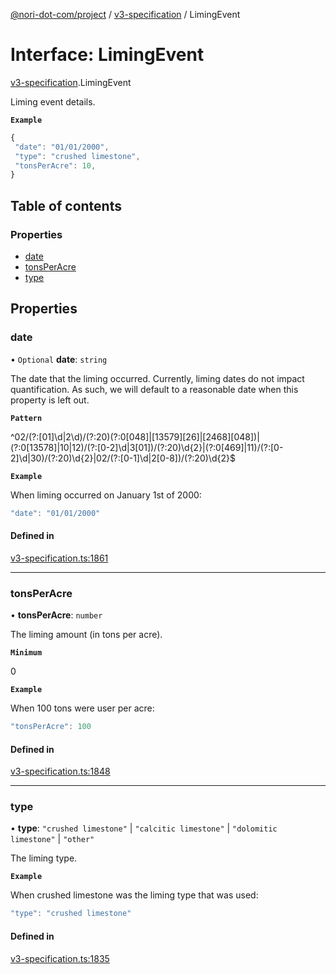 [@nori-dot-com/project](../README.md) / [v3-specification](../modules/v3_specification.md) / LimingEvent

# Interface: LimingEvent

[v3-specification](../modules/v3_specification.md).LimingEvent

Liming event details.

**`Example`**

```js
{
 "date": "01/01/2000",
 "type": "crushed limestone",
 "tonsPerAcre": 10,
}
```

## Table of contents

### Properties

- [date](v3_specification.LimingEvent.md#date)
- [tonsPerAcre](v3_specification.LimingEvent.md#tonsperacre)
- [type](v3_specification.LimingEvent.md#type)

## Properties

### date

• `Optional` **date**: `string`

The date that the liming occurred. Currently, liming dates do not impact quantification. As such, we will default to a reasonable date when this property is left out.

**`Pattern`**

^02/(?:[01]\d|2\d)/(?:20)(?:0[048]|[13579][26]|[2468][048])|(?:0[13578]|10|12)/(?:[0-2]\d|3[01])/(?:20)\d{2}|(?:0[469]|11)/(?:[0-2]\d|30)/(?:20)\d{2}|02/(?:[0-1]\d|2[0-8])/(?:20)\d{2}$

**`Example`**

<caption>When liming occurred on January 1st of 2000:</caption>

```js
"date": "01/01/2000"
```

#### Defined in

[v3-specification.ts:1861](https://github.com/nori-dot-eco/nori-dot-com/blob/d0f545e/packages/project/src/v3-specification.ts#L1861)

___

### tonsPerAcre

• **tonsPerAcre**: `number`

The liming amount (in tons per acre).

**`Minimum`**

0

**`Example`**

<caption>When 100 tons were user per acre:</caption>

```js
"tonsPerAcre": 100
```

#### Defined in

[v3-specification.ts:1848](https://github.com/nori-dot-eco/nori-dot-com/blob/d0f545e/packages/project/src/v3-specification.ts#L1848)

___

### type

• **type**: ``"crushed limestone"`` \| ``"calcitic limestone"`` \| ``"dolomitic limestone"`` \| ``"other"``

The liming type.

**`Example`**

<caption>When crushed limestone was the liming type that was used:</caption>

```js
"type": "crushed limestone"
```

#### Defined in

[v3-specification.ts:1835](https://github.com/nori-dot-eco/nori-dot-com/blob/d0f545e/packages/project/src/v3-specification.ts#L1835)
